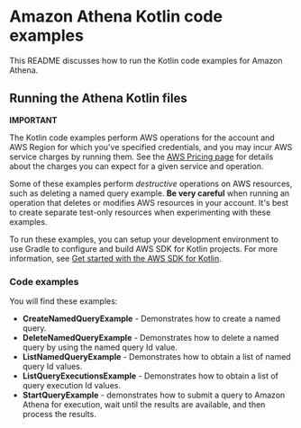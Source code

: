 # Amazon Athena Kotlin code examples

This README discusses how to run the Kotlin code examples for Amazon Athena.

## Running the Athena Kotlin files

**IMPORTANT**

The Kotlin code examples perform AWS operations for the account and AWS Region for which you've specified credentials, and you may incur AWS service charges by running them. See the [AWS Pricing page](https://aws.amazon.com/pricing/) for details about the charges you can expect for a given service and operation.

Some of these examples perform *destructive* operations on AWS resources, such as deleting a named query example. **Be very careful** when running an operation that deletes or modifies AWS resources in your account. It's best to create separate test-only resources when experimenting with these examples.

To run these examples, you can setup your development environment to use Gradle to configure and build AWS SDK for Kotlin projects. For more information, 
see [Get started with the AWS SDK for Kotlin](https://docs.aws.amazon.com/sdk-for-kotlin/latest/developer-guide/setup.html). 

### Code examples

You will find these examples: 

- **CreateNamedQueryExample** - Demonstrates how to create a named query.
- **DeleteNamedQueryExample** - Demonstrates how to delete a named query by using the named query Id value.
- **ListNamedQueryExample** - Demonstrates how to obtain a list of named query Id values.
- **ListQueryExecutionsExample** - Demonstrates how to obtain a list of query execution Id values.
- **StartQueryExample** - demonstrates how to submit a query to Amazon Athena for execution, wait until the results are available, and then process the results.
